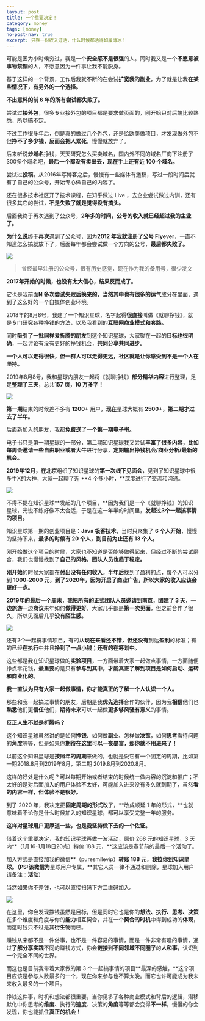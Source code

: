 ```yaml
---
layout: post
title: 一个重要决定！
category: money
tags: [money]
no-post-nav: true
excerpt: 只靠一份收入过活，什么时候都活得如履薄冰！
---
```


可能是因为小时候穷过，我是一个**安全感不是很强**的人。同时我又是一个**不愿意被事物禁锢**的人，不愿意因为一件事让我不能脱身。

基于这样的一个背景，工作后我就不断的在尝试**扩宽我的副业**，为了就是让我**在某些情况下，有另外的一个选择。**

**不出意料的前 6 年的所有尝试都失败了。**

尝试过**接外包**，很多专业接外包的项目都是要求做页面的，刚开始只对后端比较熟悉，所以搞不定。

不过工作很多年后，倒是真的做过几个外包，还是给欧美做项目，才发现做外包不但**挣不了多少钱，反而会把人累死**，慢慢就放弃了。

后来听说**炒域名**挣钱，天天研究怎么买卖域名，国内外不同的域名厂商下注册了300多个域名吧，**最后一个都没有卖出去，现在手上还有近 100 个域名。**

尝试过**投稿**，从2016年写博客之后，慢慢有一些媒体有邀稿，写过一段时间后就有了自己的公众号，开始专心做自己的内容了。

还在很多技术社区开了技术课程，在知乎做过 Live ，去企业尝试做过内训，还有很多其它的尝试，**不是失败了就是觉得没有搞头。**

后面我终于再次遇到了公众号，**2年多的时间，公号的收入就已经超过我的主业了。**

**为什么说**终于**再次**遇到了公众号，因为**2012 年我就注册了公号 Flyever**，一直不知道怎么搞就放下了，后面每年都会尝试做一个方向的公号，**最后都失败了。**

![](http://favorites.ren/assets/images/2020/it/jueding01.jpg)

>曾经最早注册的公众号，很有历史感觉，现在作为我的备用号，很少发文

**2017年开始的时候，也没有太大信心，结果反而成了。**

它也是我前面**N 多次尝试失败后换来的，**当然其中也有很多的**运气**成分在里面，遇到了这么好的一个自媒体创业环境。

2018年的8月8号，我建了一个知识星球，名字起得**很直接**叫做《就聊挣钱》，就是专门研究各种挣钱的方法，以及我看到的**互联网商业模式和套路。**

同时**吸引了一批同样爱折腾的朋友**到这个知识星球，大家聚在一起的**目标也很明确**，一起讨论有没有更好的挣钱机会，**共同分享共同进步。**

**一个人可以走得很快，但一群人可以走得更远，社区就是让你感受到不是一个人在坚持。**

2019年8月8号，我和星球内朋友一起将《就聊挣钱》**部分精华内容**进行整理，足足**整理了三天**，总共**157 页，10 万多字！**

![](http://favorites.ren/assets/images/2020/it/jueding02.jpg)

**第一期**结束的时候差不多有 **1200+** 用户，**现在**星球大概有 **2500+，第二期才过去了半年。**

后面新加入的朋友，我都**免费送了一个第一期电子书。**

电子书只是第一期星球的一部分，第二期知识星球我又尝试**丰富了很多内容，**比如每周会邀请一些**自由职业或者大牛**进行分享，**定期输出挣钱机会/商业分析/最新的机会。**

**2019年12月，**在**北京**组织了知识星球的**第一次线下见面会**，见到了知识星球中很多牛X的大神，大家一起聊了近 **4 个多小时，**深度进行了交流和沟通。

![](http://favorites.ren/assets/images/2020/it/jueding03.jpg)

不得不提在知识星球**发起的几个项目，**因为我们是一个《就聊挣钱》的知识星球，光说不练好像不太合适，于是在这一年半的时间里，**发起过3个一起搞事情的项目。**

知识星球第一期的创业项目是：**Java 极客技术**，当时只聚集了 **6 个人开始**，慢慢的坚持下来，**最多的时候有 20 个人，到目前为止还有 13 个人。**

刚开始做这个项目的时候，大家也不知道是否能够做得起来，但经过不断的尝试磨合，我们也慢慢找到了**自己的风格，团队人员也趋于稳定。**

**刚开始**的时候大家都在**付出没有任何收入，半年后**找到了盈利的点，每个人可以分到 **1000-2000 元，**到了2020年，因为开启了商业广告，所以大家的**收入应该会更好一点。**

**2019年的最后一个周末，**我把所有的**正式团队人员邀请到南京，团建了 3 天，**一边**旅游**一边**商议**来年如何**做得更好**，大家几乎都是**第一次见面**，但之前合作了很久，所以见面后几乎**没有陌生感。**

![](http://favorites.ren/assets/images/2020/it/jueding04.jpg)

还有2个一起搞事情项目，有的从**现在来看还不错，**但还**没有**到达**盈利**的标准；有的已经**在执行**中并且**挣到了一点小钱；**还有的**在筹划中。**

这些都是我在知识星球做的**实验项目**，一方面带着大家一起做点事情，一方面随便挣点零花钱，**最重要**的是只有**参与到其中，**才能真正了解到**项目是如何启动、运转和商业化的。**

**我一直认为只有大家一起做事情，你才能真正的了解一个人认识一个人。**

那些和我一起搞过事情的朋友，后期是我**优先选择**合作的伙伴，因为我**相信**他们也**熟悉**他们更**信任**他们，**期待未来**可以一起做**更多够风骚有意义**的事情。

**反正人生不就是折腾吗？**

这个知识星球虽然讲的是如何**挣钱**、如何做**副业**、怎样做**决策**，如何**思考**看待问题的**角度**等等，但是如果你**期待在这里可以一夜暴富，那你就不用进来了！**

以前这个知识星球是**按照年的周期**来做的，也就是说它有一个固定的周期，比如第一期2018.8月到2019年8月，第二期 2019.8月到2020.8月。

这样的好处是什么呢？可以每期开始或者结束的时候统一做内容的沉淀和推广；不太好的是对后面加入的用户体验不太好，可能加入进来没有多久就到期了，虽然**看的内容一样，但体验不是很好。**

到了 2020 年，我决定把**固定周期的形式**改了，**改成顺延 1 年的形式，**也就意味着不论你是什么时候加入的知识星球，都可以享受完整一年的服务。

**这样对星球用户更厚道一些，也是我坚持做下去的一个佐证。**

借着这个重要决定，我的知识星球再做一波活动，原价 268 元的知识星球，3 天内**（1月16-1月18日20点）特价 188 元，**这应该是春节前的最后一个活动了。

加入方式是直接加我的微信**（puresmilevip）**转账 188 元，我拉你到知识星球。（PS:该微信为**星球用户专属，**其它人员一律不通过和删除，星球加入用户请备注：**活动**）

当然如果你不差钱，也可以直接扫码下方二维码加入。

![](http://favorites.ren/assets/images/2020/it/jueding05.jpg)

在这里，你会发现挣钱虽然是目标，但是同时它也是你的**想法、执行、思考、决策**在多个维度和角度与你的**能力**相互契合，并在一个**契合的时机**中得到成功的**体现**，而这时钱只不过是其**衍生物**而已。

赚钱从来都不是一件俗事，也不是一件容易的事情，而是一件非常有趣的事情，通过**了解分享实践**不同的赚钱方式，你会**链接**到**不同领域不同圈子**的**人和事**，认识到一个完全不同的世界。

而这也是目前我带着大家做的第 3 个一起搞事情的项目**最深的感触，**这个项目应该是参与人数最多的一个，现在你来参与也不算太晚。而它也许可能成为我未来收入最多的一个项目。

挣钱这件事，时机和想法都很重要，当你见多了各种商业模式和背后的逻辑，潜移默化中你思考的**维度**、执行的**速度**、决策的**角度**等等都会变得**不一样**，慢慢的你会发现，你也能抓住**真正的机会！**
